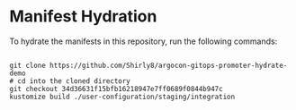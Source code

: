 
# Manifest Hydration

To hydrate the manifests in this repository, run the following commands:

```shell

git clone https://github.com/Shirly8/argocon-gitops-promoter-hydrate-demo
# cd into the cloned directory
git checkout 34d36631f15bfb16218947e7ff0689f0844b947c
kustomize build ./user-configuration/staging/integration
```